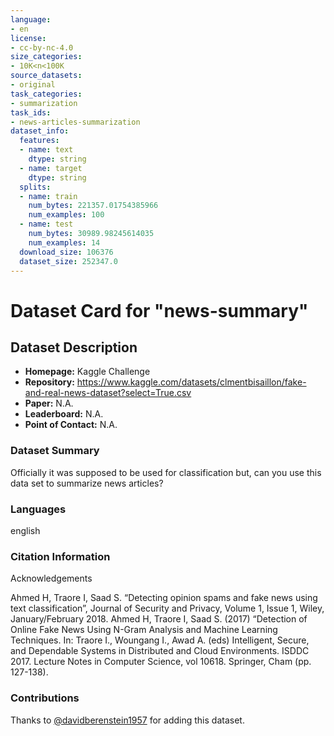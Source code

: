 ```yaml
---
language:
- en
license:
- cc-by-nc-4.0
size_categories:
- 10K<n<100K
source_datasets:
- original
task_categories:
- summarization
task_ids:
- news-articles-summarization
dataset_info:
  features:
  - name: text
    dtype: string
  - name: target
    dtype: string
  splits:
  - name: train
    num_bytes: 221357.01754385966
    num_examples: 100
  - name: test
    num_bytes: 30989.98245614035
    num_examples: 14
  download_size: 106376
  dataset_size: 252347.0
---
```

# Dataset Card for "news-summary"


## Dataset Description

- **Homepage:** Kaggle Challenge
- **Repository:** https://www.kaggle.com/datasets/clmentbisaillon/fake-and-real-news-dataset?select=True.csv
- **Paper:** N.A.
- **Leaderboard:** N.A.
- **Point of Contact:** N.A.

### Dataset Summary

Officially it was supposed to be used for classification but, can you use this data set to summarize news articles?

### Languages

english 

### Citation Information

Acknowledgements

Ahmed H, Traore I, Saad S. “Detecting opinion spams and fake news using text classification”, Journal of Security and Privacy, Volume 1, Issue 1, Wiley, January/February 2018.
Ahmed H, Traore I, Saad S. (2017) “Detection of Online Fake News Using N-Gram Analysis and Machine Learning Techniques. In: Traore I., Woungang I., Awad A. (eds) Intelligent, Secure, and Dependable Systems in Distributed and Cloud Environments. ISDDC 2017. Lecture Notes in Computer Science, vol 10618. Springer, Cham (pp. 127-138).

### Contributions

Thanks to [@davidberenstein1957](https://github.com/davidberenstein1957) for adding this dataset.